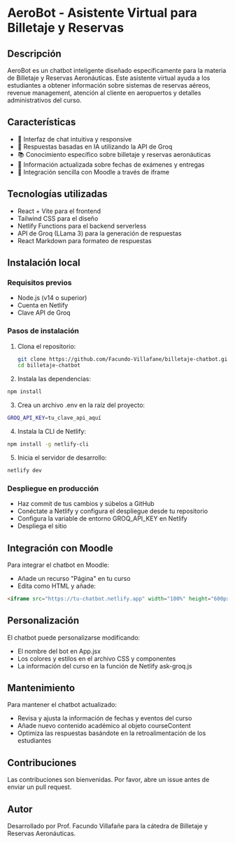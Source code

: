 # AeroBot - Asistente Virtual para Billetaje y Reservas

## Descripción
AeroBot es un chatbot inteligente diseñado específicamente para la materia de Billetaje y Reservas Aeronáuticas. Este asistente virtual ayuda a los estudiantes a obtener información sobre sistemas de reservas aéreos, revenue management, atención al cliente en aeropuertos y detalles administrativos del curso.

## Características
- 💬 Interfaz de chat intuitiva y responsive
- 🤖 Respuestas basadas en IA utilizando la API de Groq
- 📚 Conocimiento específico sobre billetaje y reservas aeronáuticas
- 📅 Información actualizada sobre fechas de exámenes y entregas
- 📱 Integración sencilla con Moodle a través de iframe

## Tecnologías utilizadas
- React + Vite para el frontend
- Tailwind CSS para el diseño
- Netlify Functions para el backend serverless
- API de Groq (LLama 3) para la generación de respuestas
- React Markdown para formateo de respuestas

## Instalación local

### Requisitos previos
- Node.js (v14 o superior)
- Cuenta en Netlify
- Clave API de Groq

### Pasos de instalación
1. Clona el repositorio:
   ```bash
   git clone https://github.com/Facundo-Villafane/billetaje-chatbot.git
   cd billetaje-chatbot
   ```

2. Instala las dependencias:
```bash
npm install
```

3. Crea un archivo .env en la raíz del proyecto:
```bash
GROQ_API_KEY=tu_clave_api_aquí
```

4. Instala la CLI de Netlify:
```bash
npm install -g netlify-cli
```

5. Inicia el servidor de desarrollo:
```bash
netlify dev
```

### Despliegue en producción

- Haz commit de tus cambios y súbelos a GitHub
- Conéctate a Netlify y configura el despliegue desde tu repositorio
- Configura la variable de entorno GROQ_API_KEY en Netlify
- Despliega el sitio

## Integración con Moodle
Para integrar el chatbot en Moodle:

* Añade un recurso "Página" en tu curso
* Edita como HTML y añade:
```html
<iframe src="https://tu-chatbot.netlify.app" width="100%" height="600px" frameborder="0"></iframe>
```


## Personalización
El chatbot puede personalizarse modificando:

* El nombre del bot en App.jsx
* Los colores y estilos en el archivo CSS y componentes
* La información del curso en la función de Netlify ask-groq.js

## Mantenimiento
Para mantener el chatbot actualizado:

- Revisa y ajusta la información de fechas y eventos del curso
- Añade nuevo contenido académico al objeto courseContent
- Optimiza las respuestas basándote en la retroalimentación de los estudiantes

## Contribuciones
Las contribuciones son bienvenidas. Por favor, abre un issue antes de enviar un pull request.

## Autor
Desarrollado por Prof. Facundo Villafañe para la cátedra de Billetaje y Reservas Aeronáuticas.

